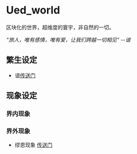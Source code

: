 # Ued_world

区块化的世界，超维度的寰宇，非自然的一切。

*“旅人，唯有感情，唯有爱，让我们跨越一切相见”  --谙*

## 繁生设定

* 谙[传送门](繁生设定/谙.md)

## 现象设定

### 界内现象

### 界外现象

* 缪恩现象 [传送门](现象设定/缪恩现象.md)

